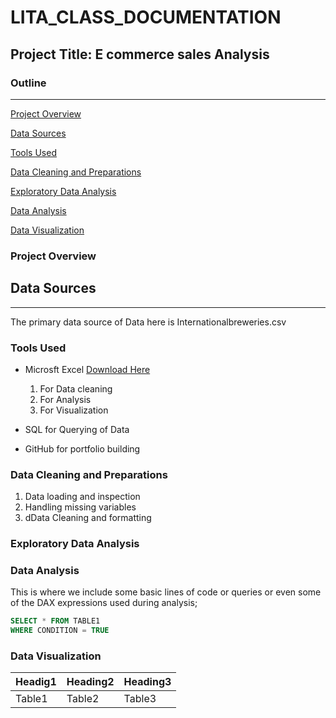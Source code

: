 # LITA_CLASS_DOCUMENTATION

## Project Title: E commerce sales Analysis
### Outline
---

[Project Overview](#project-overview)


[Data Sources](#data-sources)

[Tools Used](#tools-used)


[Data Cleaning and Preparations](#data-cleaning-and-preparations)

[Exploratory Data Analysis](#exploratory-data-analysis)

[Data Analysis](#data-analysis)

[Data Visualization](data-visualization)

### Project Overview


## Data Sources
---
The primary data source of Data  here is Internationalbreweries.csv

### Tools Used
- Microsft Excel [Download Here](https://www.microsoft.com)
  
   1. For Data cleaning
   2. For Analysis
   3. For  Visualization
- SQL for Querying of Data
- GitHub for portfolio building

### Data Cleaning and Preparations

1. Data loading and inspection
2. Handling missing variables
3. dData Cleaning and formatting

### Exploratory Data Analysis



### Data Analysis
This is where we include some basic lines of code or queries or even some of the DAX expressions used during analysis;
```SQL
SELECT * FROM TABLE1
WHERE CONDITION = TRUE
```

### Data Visualization

|Headig1|Heading2|Heading3|
|-------|--------|--------|
|Table1 |Table2  |Table3  |
